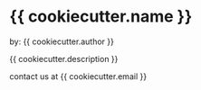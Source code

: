 # {{ cookiecutter.name }}
by: {{ cookiecutter.author }}

{{ cookiecutter.description }}

contact us at {{ cookiecutter.email }}

